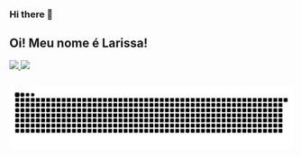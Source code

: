 ### Hi there 👋

<!--
Here are some ideas to get you started:

- 🔭 I’m currently working on ...
- 🌱 I’m currently learning ...
- 👯 I’m looking to collaborate on ...
- 🤔 I’m looking for help with ...
- 💬 Ask me about ...
- 📫 How to reach me: ...
- 😄 Pronouns: ...
- ⚡ Fun fact: ...
-->
## Oi! Meu nome é Larissa! 
 <div>
  <a href="https://github.com/LarissaMarquesPimenta">
  <img height="180em" src="https://github-readme-stats.vercel.app/api?username=LarissaMarquesPimenta&show_icons=true&theme=dracula&include_all_commits=true&count_private=true"/>
  <img height="180em" src="https://github-readme-stats.vercel.app/api/top-langs/?username=LarissaMarquesPimenta&layout=compact&langs_count=7&theme=dracula"/>
</div>
 
 ##

 ![Snake animation](https://github.com/LarissaMArquesPimenta/LarissaMarquesPimenta/blob/output/github-contribution-grid-snake.svg)

